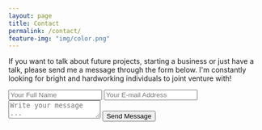 ```yaml
---
layout: page
title: Contact
permalink: /contact/
feature-img: "img/color.png"
---
```


If you want to talk about future projects, starting a business or just have a talk, please send me a message through the form below.
I'm constantly looking for bright and hardworking individuals to joint venture with!

<form action="https://getsimpleform.com/messages?form_api_token=41c323712d3aff2a9fc565457c5bf2ae" method="post">
  <!-- the redirect_to is optional, the form will redirect to the referrer on submission -->
  <input type='hidden' name='redirect_to' value='http://MarioRoncador.github.io/thank-you/' />
  <input type='text' name='name' placeholder='Your Full Name' />
  <input type='email' name='email' placeholder='Your E-mail Address' />
  <textarea name='message' placeholder='Write your message ...'></textarea>
  <input type='submit' value='Send Message' />
</form>